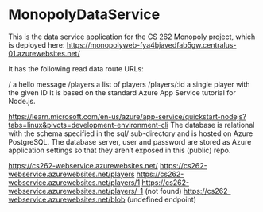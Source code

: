 # MonopolyDataService
This is the data service application for the CS 262 Monopoly project, which is deployed here:
https://monopolyweb-fya4bjavedfab5gw.centralus-01.azurewebsites.net/

It has the following read data route URLs:

/ a hello message
/players a list of players
/players/:id a single player with the given ID
It is based on the standard Azure App Service tutorial for Node.js.

https://learn.microsoft.com/en-us/azure/app-service/quickstart-nodejs?tabs=linux&pivots=development-environment-cli
The database is relational with the schema specified in the sql/ sub-directory and is hosted on Azure PostgreSQL. The database server, user and password are stored as Azure application settings so that they aren’t exposed in this (public) repo.

https://cs262-webservice.azurewebsites.net/
https://cs262-webservice.azurewebsites.net/players
https://cs262-webservice.azurewebsites.net/players/1
https://cs262-webservice.azurewebsites.net/players/-1 (not found)
https://cs262-webservice.azurewebsites.net/blob (undefined endpoint)
